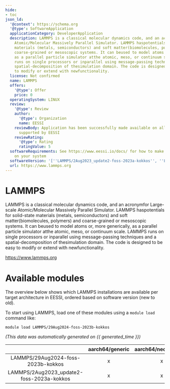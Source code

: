 ```yaml
---
hide:
- toc
json_ld:
  '@context': https://schema.org
  '@type': SoftwareApplication
  applicationCategory: DeveloperApplication
  description: LAMMPS is a classical molecular dynamics code, and an acronymfor Large-scale
    Atomic/Molecular Massively Parallel Simulator. LAMMPS haspotentials for solid-state
    materials (metals, semiconductors) and soft matter(biomolecules, polymers) and
    coarse-grained or mesoscopic systems. It can beused to model atoms or, more generically,
    as a parallel particle simulator atthe atomic, meso, or continuum scale. LAMMPS
    runs on single processors or inparallel using message-passing techniques and a
    spatial-decomposition of thesimulation domain. The code is designed to be easy
    to modify or extend with newfunctionality.
  license: Not confirmed
  name: LAMMPS
  offers:
    '@type': Offer
    price: 0
  operatingSystem: LINUX
  review:
    '@type': Review
    author:
      '@type': Organization
      name: EESSI
    reviewBody: Application has been successfully made available on all architectures
      supported by EESSI
    reviewRating:
      '@type': Rating
      ratingValue: 5
  softwareRequirements: See https://www.eessi.io/docs/ for how to make EESSI available
    on your system
  softwareVersion: '[''LAMMPS/2Aug2023_update2-foss-2023a-kokkos'', ''LAMMPS/29Aug2024-foss-2023b-kokkos'']'
  url: https://www.lammps.org
---
```


LAMMPS
======


LAMMPS is a classical molecular dynamics code, and an acronymfor Large-scale Atomic/Molecular Massively Parallel Simulator. LAMMPS haspotentials for solid-state materials (metals, semiconductors) and soft matter(biomolecules, polymers) and coarse-grained or mesoscopic systems. It can beused to model atoms or, more generically, as a parallel particle simulator atthe atomic, meso, or continuum scale. LAMMPS runs on single processors or inparallel using message-passing techniques and a spatial-decomposition of thesimulation domain. The code is designed to be easy to modify or extend with newfunctionality.

https://www.lammps.org
# Available modules


The overview below shows which LAMMPS installations are available per target architecture in EESSI, ordered based on software version (new to old).

To start using LAMMPS, load one of these modules using a `module load` command like:

```shell
module load LAMMPS/29Aug2024-foss-2023b-kokkos
```

*(This data was automatically generated on {{ generated_time }})*  

| |aarch64/generic|aarch64/neoverse_n1|aarch64/neoverse_v1|x86_64/generic|x86_64/amd/zen2|x86_64/amd/zen3|x86_64/amd/zen4|x86_64/intel/haswell|x86_64/intel/sapphirerapids|x86_64/intel/skylake_avx512|
| :---: | :---: | :---: | :---: | :---: | :---: | :---: | :---: | :---: | :---: | :---: |
|LAMMPS/29Aug2024-foss-2023b-kokkos|x|x|x|x|x|x|x|x|x|x|
|LAMMPS/2Aug2023_update2-foss-2023a-kokkos|x|x|x|x|x|x|x|x|x|x|
